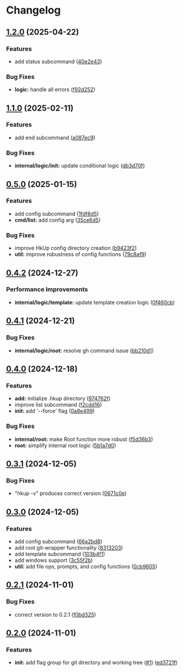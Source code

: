 # Changelog

## [1.2.0](https://github.com/iton0/hkup-cli/compare/v1.1.0...v1.2.0) (2025-04-22)


### Features

* add status subcommand ([40e2e43](https://github.com/iton0/hkup-cli/commit/40e2e43f4af64f6f4c362287f458e4b9c2c56853))


### Bug Fixes

* **logic:** handle all errors ([f92d252](https://github.com/iton0/hkup-cli/commit/f92d25260d8a772f7255cb851cff95c91eb4ecc7))

## [1.1.0](https://github.com/iton0/hkup-cli/compare/v1.0.0...v1.1.0) (2025-02-11)


### Features

* add end subcommand ([a087ec9](https://github.com/iton0/hkup-cli/commit/a087ec97f23f7a4088df071fc21edabf09ac9b62))


### Bug Fixes

* **internal/logic/init:** update conditional logic ([db3d70f](https://github.com/iton0/hkup-cli/commit/db3d70fa477208b1baf05abe0e2d9cf60ba4da99))

## [0.5.0](https://github.com/iton0/hkup-cli/compare/v0.4.2...v0.5.0) (2025-01-15)


### Features

* add config subcommand ([1fdf8d5](https://github.com/iton0/hkup-cli/commit/1fdf8d5151615b08f03c93f90004ab03ea65e251))
* **cmd/list:** add config arg ([35ce6d5](https://github.com/iton0/hkup-cli/commit/35ce6d5728ac0b21b4e1d702913f56e83fd2714f))


### Bug Fixes

* improve HkUp config directory creation ([b9423f2](https://github.com/iton0/hkup-cli/commit/b9423f26209286c23d7da24d8048077556382b2d))
* **util:** improve robustness of config functions ([79c8af9](https://github.com/iton0/hkup-cli/commit/79c8af98888e4668080770b5f7eb1d893c894ed3))

## [0.4.2](https://github.com/iton0/hkup-cli/compare/v0.4.1...v0.4.2) (2024-12-27)


### Performance Improvements

* **internal/logic/template:** update template creation logic ([0f460cb](https://github.com/iton0/hkup-cli/commit/0f460cb18215e514199bf4ec926cc2a0836218f5))

## [0.4.1](https://github.com/iton0/hkup-cli/compare/v0.4.0...v0.4.1) (2024-12-21)


### Bug Fixes

* **internal/logic/root:** resolve gh command issue ([bb210d1](https://github.com/iton0/hkup-cli/commit/bb210d1941dab8171772eb8b82b607a24a8a6446))

## [0.4.0](https://github.com/iton0/hkup-cli/compare/v0.3.1...v0.4.0) (2024-12-18)


### Features

* **add:** initialize .hkup directory ([974762f](https://github.com/iton0/hkup-cli/commit/974762f53f504e9495ae4f8500009f7548a1cef8))
* improve list subcommand ([f2cdd16](https://github.com/iton0/hkup-cli/commit/f2cdd16438dd51f50df06fb837ad1dcdfc0e6238))
* **init:** add '--force' flag ([0a8e499](https://github.com/iton0/hkup-cli/commit/0a8e499a5296df2215a582d3752332afba02fa8c))


### Bug Fixes

* **internal/root:** make Root function more robust ([f5d36b3](https://github.com/iton0/hkup-cli/commit/f5d36b378e3450d3af79897d8beb08d21a53dd99))
* **root:** simplify internal root logic ([5b1a7d0](https://github.com/iton0/hkup-cli/commit/5b1a7d0c1f52c65dc18e2e085b9ac9cf9362edef))

## [0.3.1](https://github.com/iton0/hkup-cli/compare/v0.3.0...v0.3.1) (2024-12-05)


### Bug Fixes

* "hkup -v" produces correct version ([0671c0e](https://github.com/iton0/hkup-cli/commit/0671c0e04d9e05d8e81fc82e464248784dd2aa9d))

## [0.3.0](https://github.com/iton0/hkup-cli/compare/v0.2.1...v0.3.0) (2024-12-05)


### Features

* add config subcommand ([66a2bd8](https://github.com/iton0/hkup-cli/commit/66a2bd8d3fdae6f8baba2637b23de8d241146dec))
* add root git-wrapper functionality ([8313203](https://github.com/iton0/hkup-cli/commit/8313203b06b8b538ff5b5c14cc8b06795e1f762d))
* add template subcommand ([103b4f1](https://github.com/iton0/hkup-cli/commit/103b4f14f7af4de7ba4eb31e1c8c4a2ca0caff67))
* add windows support ([3c55f2b](https://github.com/iton0/hkup-cli/commit/3c55f2b64fbba373fbc01a98be50a6b93041c7b1))
* **util:** add file ops, prompts, and config functions ([0cb9605](https://github.com/iton0/hkup-cli/commit/0cb96050a2c69db118f3a700eaed3c81a0c0b9c1))

## [0.2.1](https://github.com/iton0/hkup-cli/compare/v0.2.0...v0.2.1) (2024-11-01)


### Bug Fixes

* correct version to 0.2.1 ([f0bd325](https://github.com/iton0/hkup-cli/commit/f0bd3251b349c60c5312a7ebb626bf37d775c9d6))

## [0.2.0](https://github.com/iton0/hkup-cli/compare/v0.1.0...v0.2.0) (2024-11-01)


### Features

* **init:** add flag group for git directory and working tree ([#1](https://github.com/iton0/hkup-cli/issues/1)) ([ed3721f](https://github.com/iton0/hkup-cli/commit/ed3721f83354dab268236e2e6ca1a033dcdc1427))
